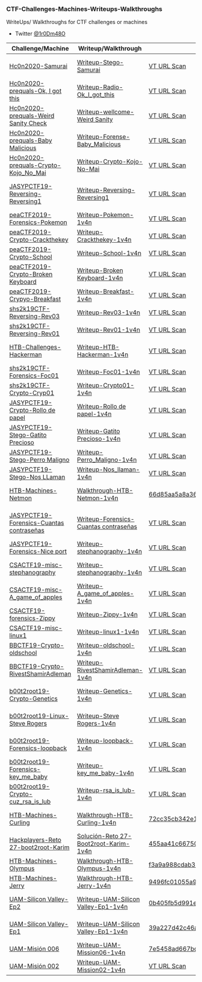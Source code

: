 ### CTF-Challenges-Machines-Writeups-Walkthroughs

WriteUps/ Walkthroughs for CTF challenges or machines
- Twitter [@1r0Dm48O](https://twitter.com/1r0Dm48O)

| Challenge/Machine | Writeup/Walkthrough | MD5 | Posted On |
| ------------ | ------------ | ------------ | ------------ |
| [Hc0n2020-Samurai](https://ctf.h-c0n.com/challenges#Samurai) | [Writeup-Stego-Samurai](https://github.com/1r0dm480/CTF-Wr1T3uPs/tree/master/hc0n2020/stego/samurai) | [VT URL Scan](https://www.virustotal.com/gui/url-analysis/u-070aa53933ae00dbaf7ed3e225bf697b7d69476c2a0667690c5f7b98ed5e4c00-1583616378/detection) | [Honey Sec - Hc0n2020prequals - Challenges - Samurai](https://honeysec.blogspot.com/2020/02/hc0n2020prequals-challenges-samurai-1v4n.html) |
| [Hc0n2020-prequals-Ok, I got this](https://ctf.h-c0n.com/challenges#Ok,%20I%20got%20this) | [Writeup-Radio-Ok_I_got_this](https://github.com/1r0dm480/CTF-Wr1T3uPs/tree/master/hc0n2020/Radio/Ok_I_got_this) | [VT URL Scan](https://www.virustotal.com/gui/url/1d8022e610a9b7cc008799375db3d242c3097fcf2e6db124f62469943dd032b4/detection) | [Hc0n2020-prequals-writeups](https://www.h-c0n.com/p/ctf.html#writeupsqualifier) |
| [Hc0n2020-prequals-Weird Sanity Check](https://ctf.h-c0n.com/challenges#Weird%20Sanity%20Check) | [Writeup-wellcome-Weird Sanity](https://github.com/1r0dm480/CTF-Wr1T3uPs/tree/master/hc0n2020/wellcome/Weird_Sanity_Check) | [VT URL Scan](https://www.virustotal.com/gui/url/1d8022e610a9b7cc008799375db3d242c3097fcf2e6db124f62469943dd032b4/detection) | [Hc0n2020-prequals-writeups](https://www.h-c0n.com/p/ctf.html#writeupsqualifier) |
| [Hc0n2020-prequals-Baby Malicious](https://ctf.h-c0n.com/challenges#Baby%20malicious) | [Writeup-Forense-Baby_Malicious](https://github.com/1r0dm480/CTF-Wr1T3uPs/tree/master/hc0n2020/Forense/Baby_maliciosus) | [VT URL Scan](https://www.virustotal.com/gui/url/a027a041d96d8ee9c6ba9ffefc0f670c2ed6716a4a601fae87e5daa40e1c6101/detection) | [Hc0n2020-prequals-writeups](https://www.h-c0n.com/p/ctf.html#writeupsqualifier) |
| [Hc0n2020-prequals-Crypto-Kojo_No_Mai](https://ctf.h-c0n.com/challenges#Kojo%20No%20Mai) | [Writeup-Crypto-Kojo-No-Mai](https://github.com/1r0dm480/CTF-Wr1T3uPs/tree/master/hc0n2020/Crypto/Kojo_No_Mai) | [VT URL Scan](https://www.virustotal.com/gui/url/e91c05e8a43b2c39987980cb5e7049a8d28ff04bbfd2fb23c939374f6c767eec/detection) | [Hc0n2020-prequals-writeups](https://www.h-c0n.com/p/ctf.html#writeupsqualifier) |
| [JASYPCTF19-Reversing-Reversing1](https://ctf.interferencias.tech/challenges#Reversing%201) | [Writeup-Reversing-Reversing1](https://github.com/1r0dm480/CTF-Wr1T3uPs/tree/master/JASYPCTF19/reversing/reversing1) | [VT URL Scan](https://www.virustotal.com/gui/url/50bee016447d76305ce00bf5e294ce50a30fd312b9e75792b6e1d9ec69daf903/) | [Honey Sec WRITEUP - JASYP19 - Challenges - Reversing 1](https://honeysec.blogspot.com/2020/02/jasyp19-challenges-reversing-1.html) |
| [peaCTF2019-Forensics-Pokemon](https://2019.peactf.com/problems) | [Writeup-Pokemon-1v4n](https://github.com/1r0dm480/CTF-Wr1T3uPs/tree/master/peaCTF2019/Forensics/Pokemon) | [VT URL Scan](https://www.virustotal.com/gui/url/650bbdd0e2ba47daafa02ac345aa9e6d9aa836b422c85738c304cfb97d171ace/details) | [CTFTime-Pokemon-1v4n](https://ctftime.org/writeup/17883) |
| [peaCTF2019-Crypto-Crackthekey](https://2019.peactf.com/problems) | [Writeup-Crackthekey-1v4n](https://github.com/1r0dm480/CTF-Wr1T3uPs/tree/master/peaCTF2019/crypto/Crackthekey) | [VT URL Scan](https://www.virustotal.com/gui/url/b82a85923735461f8cae731ca45671adaaadcd185881feaffb92c5c8e8790554/details) | [CTFTime-Crackthekey-1v4n](https://ctftime.org/writeup/17876) |
| [peaCTF2019-Crypto-School](https://2019.peactf.com/problems) | [Writeup-School-1v4n](https://github.com/1r0dm480/CTF-Wr1T3uPs/tree/master/peaCTF2019/crypto/School) | [VT URL Scan](https://www.virustotal.com/gui/url/5757b17e2e74fc922b3c9f725c106fc328636955ef657ae9c6f0c0b41df1ee1e/detection) | [CTFTime-School-1v4n](https://ctftime.org/writeup/17342) |
| [peaCTF2019-Crypto-Broken Keyboard](https://2019.peactf.com/problems) | [Writeup-Broken Keyboard-1v4n](https://github.com/1r0dm480/CTF-Wr1T3uPs/tree/master/peaCTF2019/crypto/Broken_Keyboard) | [VT URL Scan](https://www.virustotal.com/gui/url/1e1ed304865fb71740222c11ccf77d3e8185b90f4ded21500529f14875532bb4/detection) | [CTFTime-Broken Keyboard-1v4n](https://ctftime.org/writeup/17341) |
| [peaCTF2019-Crypyo-Breakfast](https://2019.peactf.com/problems) | [Writeup-Breakfast-1v4n](https://github.com/1r0dm480/CTF-Wr1T3uPs/tree/master/peaCTF2019/crypto/Breakfast) | [VT URL Scan](https://www.virustotal.com/gui/url/3e13a71eda4c5e47c36fa3eacbe3feb4772969c95882ac69e2b71a9270a4d604/detection) | [CTFTime-Brekfast-1v4n](https://ctftime.org/writeup/17342) |
| [shs2k19CTF-Reversing-Rev03](http://ctf.securityhighschool.es/challenges?category=reversing) | [Writeup-Rev03-1v4n](https://github.com/1r0dm480/CTF-Wr1T3uPs/tree/master/shs2k19CTF/rev/rev03) | [VT URL Scan](https://www.virustotal.com/gui/url/0a5a9f15265026ab612cdf55f4bae781910aa5d074b264550f9d8aaef528482f/detection) |  |
| [shs2k19CTF-Reversing-Rev01](http://ctf.securityhighschool.es/challenges?category=reversing) | [Writeup-Rev01-1v4n](https://github.com/1r0dm480/CTF-Wr1T3uPs/tree/master/shs2k19CTF/rev/rev01) | [VT URL Scan](https://www.virustotal.com/gui/url/eb239a6cf2529076ce31c4375326a1ffccfd8f0e00e4b6241aabbc9c23c52b78/detection) |  |
| [HTB-Challenges-Hackerman](https://www.hackthebox.eu/home/challenges/Stego) | [Writeup-HTB-Hackerman-1v4n](https://github.com/1r0dm480/CTF-Wr1T3uPs/tree/master/HTB/Challenges/Stego/Hackerman) | [VT URL Scan](https://www.virustotal.com/gui/url/8617823f21d95de6ab302b2898f01c2f4701a972e86f899ab53de72383dbec6c/detection) | [Interferencias HTB Challenge Writeup Hackerman](https://interferencias.tech/2019/10/01/htb-hackerman/) |
| [shs2k19CTF-Forensics-Foc01](http://ctf.securityhighschool.es/challenges?category=forense) | [Writeup-Foc01-1v4n](https://github.com/1r0dm480/CTF-Wr1T3uPs/tree/master/shs2k19CTF/forense/foc01) | [VT URL Scan](https://www.virustotal.com/gui/url/02e11e06ed2ceb3153b32e1aa5bac034fd7d3bd4d695c0a88d0d71ba1c1be02d/detection) |  |
| [shs2k19CTF-Crypto-Cryp01](http://ctf.securityhighschool.es/challenges?category=crypto) | [Writeup-Crypto01-1v4n](https://github.com/1r0dm480/CTF-Wr1T3uPs/tree/master/shs2k19CTF/crypto/cryp01) | [VT URL Scan](https://www.virustotal.com/gui/url/a9ff318477de194f4bb57105955cd1206b4e614971d374b55fe29bd3eac70ff5/detection) |  |
| [JASYPCTF19-Crypto-Rollo de papel](https://ctf.interferencias.tech/challenges#Rollo%20de%20papel) | [Writeup-Rollo de papel-1v4n](https://github.com/1r0dm480/CTF-Wr1T3uPs/tree/master/JASYPCTF19/crypto/rollo_de_papel) | [VT URL Scan](https://www.virustotal.com/gui/url/e2752563e3f6d25eef5db4bda0b32cba710bf06d9085cb0b9dd9f569439a443d/detection) |  |
| [JASYPCTF19-Stego-Gatito Precioso](https://ctf.interferencias.tech/challenges#Gatito%20precioso) | [Writeup-Gatito Precioso-1v4n](https://github.com/1r0dm480/CTF-Wr1T3uPs/tree/master/JASYPCTF19/stego/gatito_precioso) | [VT URL Scan](https://www.virustotal.com/gui/url/d590caf2eb49aee6698a262f47b777016cc61127a7007387fa35a2fdafefe354/detection) |  |
| [JASYPCTF19-Stego-Perro Maligno](https://ctf.interferencias.tech/challenges#Perro%20maligno) | [Writeup-Perro_Maligno-1v4n](https://github.com/1r0dm480/CTF-Wr1T3uPs/tree/master/JASYPCTF19/stego/perro_maligno) | [VT URL Scan](https://www.virustotal.com/gui/url/89ad8d5ea881fda6462a4e16556b03c080631a35d61ef9f39dae33c74fec1a13/detection) |  |
| [JASYPCTF19-Stego-Nos LLaman](https://ctf.interferencias.tech/challenges#Nos%20llaman) | [Writeup-Nos_llaman-1v4n](https://github.com/1r0dm480/CTF-Wr1T3uPs/tree/master/JASYPCTF19/stego/nosllaman) | [VT URL Scan](https://www.virustotal.com/gui/url/50d9d90db59bd00c54d7bae856df2c371e5c255fc7140c2404b53f7e9a2d4ec9/detection) |  |
| [HTB-Machines-Netmon](https://www.hackthebox.eu/home/machines/profile/177) | [Walkthrough-HTB-Netmon-1v4n](https://github.com/1r0dm480/CTF-Wr1T3uPs/blob/master/HTB/Machines/HTB-Machine-Netmon-Walkthrough-1v4n-Released.pdf) | [66d85aa5a8a36f0bc9a6a60c2c2f60ff](https://www.virustotal.com/gui/file/dbd00668d3bfebe80c6b57a36c711c751790f3b9c9eb5c538dca0c668aafc4a1/details) | [Interferencias-HTB Machine Walkthrough: Netmon](https://interferencias.tech/2019/06/30/htb-netmon/) |
| [JASYPCTF19-Forensics-Cuantas contraseñas](https://ctf.interferencias.tech/challenges#Cuantas%20contrase%C3%B1as) | [Writeup-Forensics-Cuantas contraseñas](https://github.com/1r0dm480/CTF-Wr1T3uPs/blob/master/JASYPCTF19/forensic/cuantas_contrase%C3%B1as/) | [VT URL Scan](https://www.virustotal.com/gui/url/0bcb0ab3f70394db62cc927a673ad2c6233488bb6ebdea32e1e6896a24bdbdd1/detection) | [Honey Sec WRITEUP - JASYP19 - Challenges - Cuantas contraseñas](https://honeysec.blogspot.com/2019/06/writeup-jasyp19-challenges-cuantas.html) |
| [JASYPCTF19-Forensics-Nice port](https://ctf.interferencias.tech/challenges#Nice%20port) | [Writeup-stephanography-1v4n](https://github.com/1r0dm480/CTF-Wr1T3uPs/tree/master/JASYPCTF19/forensic/nice_port) | [VT URL Scan](https://www.virustotal.com/gui/url/9cb73359a0a23ddcc2317eb5b3d4cf61ffb4c98d96bdd146fbd9d1013d31a594/detection) |  |
| [CSACTF19-misc-stephanography](https://ctftime.org/task/8674) | [Writeup-stephanography-1v4n](https://github.com/1r0dm480/CTF-Wr1T3uPs/tree/master/CSACTF19/misc/stephanography) | [VT URL Scan](https://www.virustotal.com/gui/url/a0fd77f8df5d832afd7460c9522c1b739c2565705f4d5645ebf86a10c6d03681/detection) | [Honey Sec WRITEUP Challenge stephanography](https://honeysec.blogspot.com/2019/05/writeup-csactf19-challenges.html) |
| [CSACTF19-misc-A_game_of_apples](https://ctftime.org/task/8594) | [Writeup-A_game_of_apples-1v4n](https://github.com/1r0dm480/CTF-Wr1T3uPs/tree/master/CSACTF19/misc/a_game_of_apples) | [VT URL Scan](https://www.virustotal.com/gui/url/7a5b04bedf1d0c2ab4f923d3c0b7f11e025dea2beef370a185d1329a05a45263/detection) | [CTFTime-A_game_of_apples-1v4n](https://ctftime.org/writeup/15391) |
| [CSACTF19-forensics-Zippy](https://ctftime.org/task/8453) | [Writeup-Zippy-1v4n](https://github.com/1r0dm480/CTF-Wr1T3uPs/tree/master/CSACTF19/forensics/Zippy) | [VT URL Scan](https://www.virustotal.com/gui/url/e32183587f49bccdbcd6f77d2e67123f2f86f59c86e9f56e953199b86c0c7007/detection) | [CTFTime-Zippy-1v4n](https://ctftime.org/writeup/15392) |
| [CSACTF19-misc-linux1](https://ctftime.org/task/8453) | [Writeup-linux1-1v4n](https://github.com/1r0dm480/CTF-Wr1T3uPs/tree/master/CSACTF19/misc/linux1) | [VT URL Scan](https://www.virustotal.com/gui/url/7a5b04bedf1d0c2ab4f923d3c0b7f11e025dea2beef370a185d1329a05a45263/detection) | [Honey Sec WRITEUP Challenge Linux](https://honeysec.blogspot.com/2019/05/writeup-challenge-linux-201-by-1r0dm448o.html) |
| [BBCTF19-Crypto-oldschool](https://ctftime.org/task/8187) | [Writeup-oldschool-1v4n](https://github.com/1r0dm480/CTF-Wr1T3uPs/tree/master/BBCTF19/crypto/oldschool) | [VT URL Scan](https://www.virustotal.com/gui/url/712465627b3f8f49cbb243a02f60746f5299a573f1af751f4f528b5f06154a98/detection) | [CTFTime-oldschool-1v4n](https://ctftime.org/writeup/15246) |
| [BBCTF19-Crypto-RivestShamirAdleman](https://ctftime.org/task/8187) | [Writeup-RivestShamirAdleman-1v4n](https://github.com/1r0dm480/CTF-Wr1T3uPs/tree/master/BBCTF19/crypto/RivestShamirAdleman) | [VT URL Scan](https://www.virustotal.com/gui/url/7b6329b72e02d5af9db9e0a4554bf1bcf5005f956d217980600f4e8b265e4e6a/detection) | [CTFTime-RivestShamirAdleman-1v4n](https://ctftime.org/writeup/15241) |
| [b00t2root19-Crypto-Genetics](https://ctftime.org/task/7932) | [Writeup-Genetics-1v4n](https://github.com/1r0dm480/CTF-Wr1T3uPs/tree/master/b00t2root19/Crypto/Genetics) | [VT URL Scan](https://www.virustotal.com/gui/url/75bfa665a30e4ba742b4d19bfaf794460e966c945de820ad17f4b774dec20f7d/detection) | [Honey Sec WRITEUP Genetics (Crypto) b00t2root CTF](https://honeysec.blogspot.com/2019/04/genetics-httpipchallengesgenetics.html) |
| [b00t2root19-Linux-Steve Rogers](https://ctftime.org/task/7932) | [Writeup-Steve Rogers-1v4n](https://github.com/1r0dm480/CTF-Wr1T3uPs/tree/master/b00t2root19/Linux/steve_rogers) | [VT URL Scan](https://www.virustotal.com/gui/url/7fbbb74be159055cabc07e25f38962919a69504b714a94c3afb6474a10a58b45/detection) | [CTFTime-b00t2root19-Steve Rogers-1v4n](https://ctftime.org/writeup/14621) |
| [b00t2root19-Forensics-loopback](https://ctftime.org/task/7939) | [Writeup-loopback-1v4n](https://github.com/1r0dm480/CTF-Wr1T3uPs/tree/master/b00t2root19/Forensics/loopback) | [VT URL Scan](https://www.virustotal.com/gui/url/d475aa2b714ce04094568ac763597f17e3934a94b6827cf22dab562ebd6a5b34/detection) | [CTFTime-b00t2root19-loopback-1v4n](https://ctftime.org/writeup/14597) |
| [b00t2root19-Forensics-key_me_baby](https://ctftime.org/task/8149) | [Writeup-key_me_baby-1v4n](https://github.com/1r0dm480/CTF-Wr1T3uPs/tree/master/b00t2root19/Forensics/key_me_baby) | [VT URL Scan](https://www.virustotal.com/gui/url/e42e81f44f117c41d925ca62b4794d1c8c6a2db2a526e7bdaeb621ecd6c92f16) | [CTFTime-b00t2root19-key_me_baby-1v4n](https://ctftime.org/writeup/14251) |
| [b00t2root19-Crypto-cuz_rsa_is_lub](https://ctftime.org/event/780/tasks/) | [Writeup-rsa_is_lub-1v4n](https://github.com/1r0dm480/CTF-Wr1T3uPs/tree/master/b00t2root19/Crypto/cuz_rsa_is_lub) | [VT URL Scan](https://www.virustotal.com/gui/url/9c48d31113e0843117ed116b6072e7b689d6b2bbb3153f79e0e113743a4d4423) | [CTFTime-b00t2root19-rsa_is_lub-1v4n](https://ctftime.org/writeup/14251) |
| [HTB-Machines-Curling](https://www.hackthebox.eu/home/machines/profile/160) | [Walkthrough-HTB-Curling-1v4n](https://github.com/1r0dm480/CTF-Wr1T3uPs/blob/master/HTB/Machines/HTB-Machine-Curling-Walkthrough-1v4n-Released.pdf) | [72cc35cb342e11bca1d095c83214cd08](https://www.virustotal.com/#/file/2361d1e48b5451e060c608d351915f1a3402365e7e713588e4a4451f577126d7/) | [Honey Sec-HTB-Machine Walkthrough-Curling](https://honeysec.blogspot.com/2019/03/htb-machine-walkthrough-curling.html) |
| [Hackplayers-Reto 27-boot2root-Karim](https://www.hackplayers.com/2018/09/reto-27-boot2root-karim.html) | [Solución-Reto 27-Boot2root-Karim-1v4n](https://github.com/1r0dm480/CTF-Wr1T3uPs/blob/master/Hackplayers/Machines/HackPlayers-Reto-27-boot2root-Walkthrough-Karim.pdf) | [455aa41c667502619f85936e992e0a9e](https://www.virustotal.com/#/file/2e7b3fb009f859a607fa37536d6d09da96b034b5c1227b636d883c02c9e04f25/) | [Solución-Reto 27-Boot2root-Karim-1v4n](https://www.hackplayers.com/2018/09/solucion-al-reto-27-boot2root-karim.html) |
| [HTB-Machines-Olympus](https://www.hackthebox.eu/home/machines/profile/135) | [Walkthrough-HTB-Olympus-1v4n](https://github.com/1r0dm480/CTF-Wr1T3uPs/blob/master/HTB/Machines/HTB-Machine-Olympus-Walkthrough-1v4n-Released.pdf) | [	f3a9a988cdab32763816e1abf6975756](https://www.hybrid-analysis.com/sample/ffe715aacbbea2756aa3564c0d03e6dc4f57b9ee39631f91f1daa5c28f006797) | [Fwhibbit-HTB-Writeup–Olympus](https://www.fwhibbit.es/htb-write-up-olympus-por-1r0dm48o) |
| [HTB-Machines-Jerry](https://www.hackthebox.eu/home/users/profile/56686) | [Walkthrough-HTB-Jerry-1v4n](https://github.com/1r0dm480/CTF-Wr1T3uPs/blob/master/HTB/Machines/HTB-Machine-Jerry-Walkthrough-Jerry-1v4n-Released.pdf) | [9496fc01055a9bcae00b894a43dc7abd](https://www.hybrid-analysis.com/sample/995b160658c5bfb76d1bf9f0beb450f0e2f024c7e3b77774e9074176a447d589) | [Hackplayers-HTB-repo-1v4n](https://github.com/Hackplayers/hackthebox-writeups/blob/master/machines/Jerry/1v4n-jerry.pdf) |
| [UAM-Silicon Valley-Ep2](https://unaalmes.hispasec.com/challenges#EPISODIO%201%20-%202%C2%AA%20PARTE) | [Writeup-UAM-Silicon Valley-Ep1-1v4n](https://github.com/1r0dm480/CTF-Wr1T3uPs/blob/master/UAM/SiliconValley/Episodio2/UAM-Episodio2-Silicon_Valley-1v4n.pdf) | [0b405fb5d991e0823dd9347ee9caa4aa](https://www.virustotal.com/gui/file/169f31d64d5e6a3015f0ab23956ccc4fbb41a1fb853969c4b8b342fcf720c2b3) | [Writeup-UAM-repo-Silicon Valley-Ep2-1v4n](https://github.com/devploit/unaalmes-writeups/tree/master/writeups/siliconvalley/episodio2/1v4n) |
| [UAM-Silicon Valley-Ep1](https://unaalmes.hispasec.com/challenges#EPISODIO%201) | [Writeup-UAM-Silicon Valley-Ep1-1v4n](https://github.com/1r0dm480/CTF-Wr1T3uPs/blob/master/UAM/SiliconValley/Episodio1/Writeup-UAM-Silicon_Valley-Ep1-1v4n.pdf) | [39a227d42c46a5ecdefcad17be3bfc3a](https://www.virustotal.com/gui/file/bfa1677d871450330739b6a163ee7fddb40d874098cc49286d8d5ca053711eb1) | [Writeup-UAM-repo-Silicon Valley-Ep1-1v4n](https://github.com/devploit/unaalmes-writeups/blob/master/writeups/siliconvalley/episodio1/1v4n/1v4n-episodio1.pdf) |
| [UAM-Misión 006](https://unaaldia.hispasec.com/) | [Writeup-UAM-Mission06-1v4n](https://github.com/1r0dm480/CTF-Wr1T3uPs/blob/master/UAM/UAM-Mision06/Writeup-UAM-Misi%C3%B3n%23006-1v4n.pdf) | [7e5458ad667bd4f2721a46c54e5966c3](https://www.virustotal.com/gui/file/09a85991d9c96622cbd9e85c71f79b4270b81748f9763a031524821edbc18203) | [Writeup-Mission06-UAM-repo-1v4n](https://github.com/devploit/unaalmes-writeups/blob/master/writeups/missions/mission06/1v4n/1v4n-mission06.txt) |
| [UAM-Misión 002](http://unaaldia.hispasec.com/2017/12/segunda-entrega-una-al-mes-mision-002.html) | [Writeup-UAM-Mission02-1v4n](https://github.com/1r0dm480/CTF-Wr1T3uPs/tree/master/UAM/UAM-Mision02) | [VT URL Scan](https://www.virustotal.com/gui/url/ec4d5deb2928c50f9a82b0489358febd729be63b8b60607fb0aec3d78ee6a0df/detection) | [Writeup-Mission02-UAM-repo-1v4n](https://github.com/devploit/unaalmes-writeups/blob/master/writeups/missions/mission02/1v4n/1v4n-mission02.txt) |
